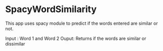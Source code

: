 # SpacyWordSimilarity

This app uses spacy module to predict if the words entered are similar or not. 

Input : Word 1 and Word 2
Ouput: Returns if the words are similar or dissimilar
